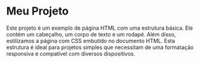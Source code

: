 # Meu Projeto

Este projeto é um exemplo de página HTML com uma estrutura básica. Ele contém um cabeçalho, um corpo de texto e um rodapé. Além disso, estilizamos a página com CSS embutido no documento HTML. Esta estrutura é ideal para projetos simples que necessitam de uma formatação responsiva e compatível com diversos dispositivos.

